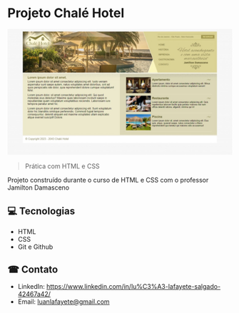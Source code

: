 # Projeto Chalé Hotel

![preview](https://github.com/LuanLafayete/ProjetoChaleHotel/blob/main/Github/index.jpeg)


>Prática com HTML e CSS

Projeto construído durante o curso de HTML e CSS com o professor Jamilton Damasceno

## 💻 Tecnologias 
- HTML
- CSS
- Git e Github

## ☎ Contato
- LinkedIn: 
https://www.linkedin.com/in/lu%C3%A3-lafayete-salgado-42467a42/
- Email: luanlafayete@gmail.com

